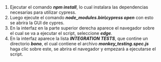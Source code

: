 1. Ejecutar el comando __*npm install*__, lo cual instalara las dependencias necesarias para utilizar cypress.
2. Luego ejecute el comando __*node_modules\.bin\cypress open*__ con esto se abrira la GUI de cypres.
3. En la interfaz en la parte superior derecha aparece el navegador sobre el cual se va a ejecutar el script, seleccione __*edge*__.
3. En la interfaz aparece la lista __*INTEGRATION TESTS*__, que contine un directorio __*bono*__, el cual contiene el archivo __*monkey_testing.spec.js*__ haga clic sobre este, se abrira el navegador y empezará a ejecutarse el script.